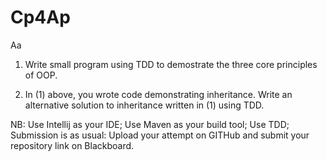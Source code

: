 # Cp4Ap
Aa
1. Write small program using TDD to demostrate the three core principles of OOP.

2. In (1) above, you wrote code demonstrating inheritance. Write an alternative solution to inheritance written in (1) using TDD.

NB: Use Intellij as your IDE; Use Maven as your build tool; Use TDD; Submission is as usual: Upload your attempt on GITHub and submit your repository link on Blackboard.
